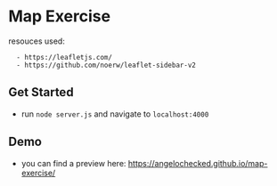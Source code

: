 # Map Exercise

resouces used:
```
  - https://leafletjs.com/
  - https://github.com/noerw/leaflet-sidebar-v2
```

## Get Started

- run `node server.js` and navigate to `localhost:4000` 

## Demo

- you can find a preview here: https://angelochecked.github.io/map-exercise/
